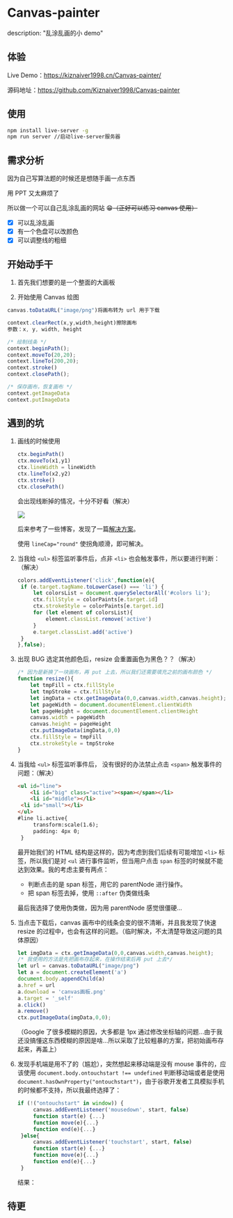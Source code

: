 # Canvas-painter

description: "乱涂乱画的小 demo"

## 体验

Live Demo：https://kiznaiver1998.cn/Canvas-painter/

源码地址：https://github.com/Kiznaiver1998/Canvas-painter

## 使用

```bash
npm install live-server -g
npm run server //启动live-server服务器
```

## 需求分析

因为自己写算法题的时候还是想随手画一点东西

用 PPT 又太麻烦了

所以做一个可以自己乱涂乱画的网站 😁~~（正好可以练习 canvas 使用）~~

- [x] 可以乱涂乱画
- [x] 有一个色盘可以改颜色
- [x] 可以调整线的粗细

## 开始动手干

1. 首先我们想要的是一个整面的大画板

2. 开始使用 Canvas 绘图

```js
canvas.toDataURL("image/png")将画布转为 url 用于下载

context.clearRect(x,y,width,height)擦除画布
参数：x, y, width, height

/* 绘制线条 */
context.beginPath();
context.moveTo(20,20);
context.lineTo(200,20);
context.stroke()
context.closePath();

/* 保存画布，恢复画布 */
context.getImageData
context.putImageData
```

## 遇到的坑

1. 画线的时候使用

   ```js
   ctx.beginPath()
   ctx.moveTo(x1,y1) 
   ctx.lineWidth = lineWidth
   ctx.lineTo(x2,y2)
   ctx.stroke()
   ctx.closePath()
   ```

   会出现线断掉的情况，十分不好看（解决）

   ![](https://s2.ax1x.com/2019/08/30/mj5Qpt.png)

   后来参考了一些博客，发现了一篇[解决方案](https://www.cnblogs.com/mysnk/p/6362245.html)。

   使用 `lineCap="round"` 使拐角顺滑，即可解决。

2. 当我给 `<ul>` 标签监听事件后，点非 `<li>` 也会触发事件，所以要进行判断：（解决）

   ```js
   colors.addEventListener('click',function(e){
   	if (e.target.tagName.toLowerCase() === 'li') {
   		let colorsList = document.querySelectorAll('#colors li');
   		ctx.fillStyle = colorPaints[e.target.id]
   		ctx.strokeStyle = colorPaints[e.target.id]
   		for (let element of colorsList){
   			element.classList.remove('active')
   		}
   		e.target.classList.add('active')
   	}
   },false);
   ```

3. 出现 BUG 选定其他颜色后，resize 会重置画色为黑色？？（解决）

   ```js
   /* 因为是新换了一块画布，再 put 上去，所以我们还需要填充之前的画布颜色 */
   function resize(){
       let tmpFill = ctx.fillStyle
       let tmpStroke = ctx.fillStyle
       let imgData = ctx.getImageData(0,0,canvas.width,canvas.height);
       let pageWidth = document.documentElement.clientWidth
       let pageHeight = document.documentElement.clientHeight
       canvas.width = pageWidth
       canvas.height = pageHeight
       ctx.putImageData(imgData,0,0)
       ctx.fillStyle = tmpFill
       ctx.strokeStyle = tmpStroke
   }
   ```

4. 当我给 `<ul>` 标签监听事件后， 没有很好的办法禁止点击 `<span>` 触发事件的问题：（解决）

   ```html
   <ul id="line">
       <li id="big" class="active"><span></span></li>    
       <li id="middle"></li>
   	<li id="small"></li>
   </ul>
   #line li.active{
	    transform:scale(1.6);
	    padding: 4px 0;
	}
	```
	
	最开始我们的 HTML 结构是这样的，因为考虑到我们后续有可能增加 `<li>` 标签，所以我们是对 `<ul` 进行事件监听，但当用户点击 `span` 标签的时候就不能达到效果。我的考虑主要有两点：
	
	* 判断点击的是 span 标签，用它的 parentNode 进行操作。
	* 把 span 标签去掉，使用 `::after` 伪类做线条
	
	最后我选择了使用伪类做，因为用 parentNode 感觉很僵硬...
	
5. 当点击下载后，canvas 画布中的线条会变的很不清晰，并且我发现了快速 resize 的过程中，也会有这样的问题。（临时解决，不太清楚导致这问题的具体原因）

   ```js
   let imgData = ctx.getImageData(0,0,canvas.width,canvas.height);
   /* 我使用的方法是先把画布存起来，在操作结束后再 put 上去*/
   let url = canvas.toDataURL("image/png")
   let a = document.createElement('a')
   document.body.appendChild(a)
   a.href = url
   a.download = 'canvas画板.png'
   a.target = '_self'
   a.click()
   a.remove()  
   ctx.putImageData(imgData,0,0);
   ```

   （Google 了很多模糊的原因，大多都是 1px 通过修改坐标轴的问题...由于我还没搞懂这东西模糊的原因是啥...所以采取了比较粗暴的方案，把初始画布存起来，再盖上）

6. 发现手机端是用不了的（尴尬），突然想起来移动端是没有 mouse 事件的，应该使用 `document.body.ontouchstart !== undefined` 判断移动端或者是使用`document.hasOwnProperty("ontouchstart")`，由于谷歌开发者工具模拟手机的时候都不支持，所以我最终选择了：

   ```javascript
   if (!("ontouchstart" in window)) {
   		canvas.addEventListener('mousedown', start, false)
   		function start(e) {...}
   		function move(e){...}
   		function end(e){...}
   	}else{
   		canvas.addEventListener('touchstart', start, false)
   		function start(e) {...}
   		function move(e){...}
   		function end(e){...}
   	}
   ```

   结果：

## 待更


